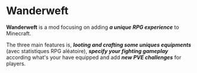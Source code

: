 # Wanderweft
**Wanderweft** is a mod focusing on adding **_a unique RPG experience_** to Minecraft.

The three main features is, **_looting and crafting some uniques equipments_** (avec statistiques RPG aléatoire), **_specify your fighting 
gameplay_** according what's your have equipped and add **_new PVE challenges_** for players.
